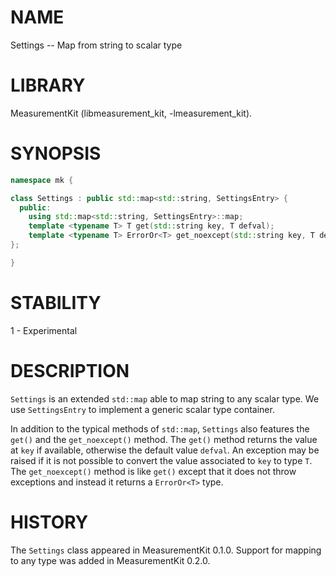 # NAME
Settings -- Map from string to scalar type

# LIBRARY
MeasurementKit (libmeasurement_kit, -lmeasurement_kit).

# SYNOPSIS
```C++
namespace mk {

class Settings : public std::map<std::string, SettingsEntry> {
  public:
    using std::map<std::string, SettingsEntry>::map;
    template <typename T> T get(std::string key, T defval);
    template <typename T> ErrorOr<T> get_noexcept(std::string key, T defval);
};

}
```

# STABILITY

1 - Experimental

# DESCRIPTION

`Settings` is an extended `std::map` able to map string to any scalar type. We
use `SettingsEntry` to implement a generic scalar type container.

In addition to the typical methods of `std::map`, `Settings` also features
the `get()` and the `get_noexcept()` method. The `get()` method returns the value
at `key` if available, otherwise the default value `defval`. An exception may
be raised if it is not possible to convert the value associated to `key`
to type `T`. The `get_noexcept()` method is like `get()` except that it does
not throw exceptions and instead it returns a `ErrorOr<T>` type.

# HISTORY

The `Settings` class appeared in MeasurementKit 0.1.0. Support for mapping to
any type was added in MeasurementKit 0.2.0.

